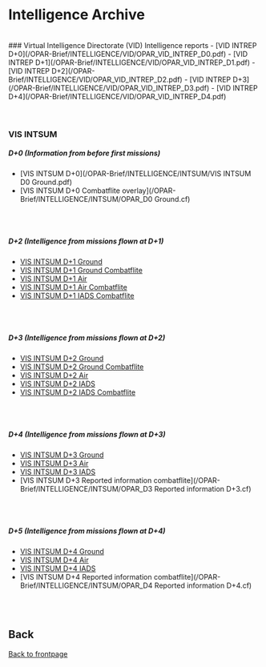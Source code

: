 # Intelligence Archive 
<br>
### Virtual Intelligence Directorate (VID) Intelligence reports
- [VID INTREP D+0](/OPAR-Brief/INTELLIGENCE/VID/OPAR_VID_INTREP_D0.pdf) 
- [VID INTREP D+1](/OPAR-Brief/INTELLIGENCE/VID/OPAR_VID_INTREP_D1.pdf)
- [VID INTREP D+2](/OPAR-Brief/INTELLIGENCE/VID/OPAR_VID_INTREP_D2.pdf)  
- [VID INTREP D+3](/OPAR-Brief/INTELLIGENCE/VID/OPAR_VID_INTREP_D3.pdf) 
- [VID INTREP D+4](/OPAR-Brief/INTELLIGENCE/VID/OPAR_VID_INTREP_D4.pdf) 

<br>
<br>
<br>

### VIS INTSUM
##### D+0 (Information from before first missions)
- [VIS INTSUM D+0](/OPAR-Brief/INTELLIGENCE/INTSUM/VIS INTSUM D0 Ground.pdf) 
- [VIS INTSUM D+0 Combatflite overlay](/OPAR-Brief/INTELLIGENCE/INTSUM/OPAR_D0 Ground.cf) 
<br>
<br>

##### D+2 (Intelligence from missions flown at D+1)
- [VIS INTSUM D+1 Ground](/OPAR-Brief/INTELLIGENCE/INTSUM/VIS_INTSUM_D1_GROUND.pdf) 
- [VIS INTSUM D+1 Ground Combatflite](/OPAR-Brief/INTELLIGENCE/INTSUM/OPAR_D1_Ground.cf) 
- [VIS INTSUM D+1 Air](/OPAR-Brief/INTELLIGENCE/INTSUM/VIS_INTSUM_D1_AIR.pdf) 
- [VIS INTSUM D+1 Air Combatflite](/OPAR-Brief/INTELLIGENCE/INTSUM/OPAR_D1_AIR.cf) 
- [VIS INTSUM D+1 IADS Combatflite](/OPAR-Brief/INTELLIGENCE/INTSUM/OPAR_D1_IADS.cf)
<br>
<br>

##### D+3 (Intelligence from missions flown at D+2)
- [VIS INTSUM D+2 Ground](/OPAR-Brief/INTELLIGENCE/INTSUM/VIS_INTSUM_D2_Ground.pdf) 
- [VIS INTSUM D+2 Ground Combatflite](/OPAR-Brief/INTELLIGENCE/INTSUM/OPAR_D2_Ground.cf) 
- [VIS INTSUM D+2 Air](/OPAR-Brief/INTELLIGENCE/INTSUM/VIS_INTSUM_D2_AIR.pdf) 
- [VIS INTSUM D+2 IADS](/OPAR-Brief/INTELLIGENCE/INTSUM/VIS_INTSUM_D2_IADS.pdf)
- [VIS INTSUM D+2 IADS Combatflite](/OPAR-Brief/INTELLIGENCE/INTSUM/OPAR_D2_IADS.cf) 
<br>
<br>

##### D+4 (Intelligence from missions flown at D+3)
- [VIS INTSUM D+3 Ground](/OPAR-Brief/INTELLIGENCE/INTSUM/VIS_INTSUM_D3_Ground.pdf) 
- [VIS INTSUM D+3 Air](/OPAR-Brief/INTELLIGENCE/INTSUM/VIS_INTSUM_D3_AIR.pdf) 
- [VIS INTSUM D+3 IADS](/OPAR-Brief/INTELLIGENCE/INTSUM/VIS_INTSUM_D3_IADS.pdf)
- [VIS INTSUM D+3 Reported information combatflite](/OPAR-Brief/INTELLIGENCE/INTSUM/OPAR_D3 Reported information D+3.cf) 
<br>
<br>

##### D+5 (Intelligence from missions flown at D+4)
- [VIS INTSUM D+4 Ground](/OPAR-Brief/INTELLIGENCE/INTSUM/VIS_INTSUM_D4_Ground.pdf) 
- [VIS INTSUM D+4 Air](/OPAR-Brief/INTELLIGENCE/INTSUM/VIS_INTSUM_D4_AIR.pdf) 
- [VIS INTSUM D+4 IADS](/OPAR-Brief/INTELLIGENCE/INTSUM/VIS_INTSUM_D4_IADS.pdf)
- [VIS INTSUM D+4 Reported information combatflite](/OPAR-Brief/INTELLIGENCE/INTSUM/OPAR_D4 Reported information D+4.cf) 
<br>
<br>

## Back
[Back to frontpage](https://132nd-vwing.github.io/OPAR-Brief/)